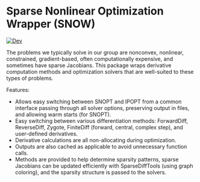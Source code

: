 # Sparse Nonlinear Optimization Wrapper (SNOW)

[![Dev](https://img.shields.io/badge/docs-dev-blue.svg)](http://flow.byu.edu/SNOW.jl/index.html)
<!--
[![Stable](https://img.shields.io/badge/docs-stable-blue.svg)](https://byuflowlab.github.io/SNOW.jl/stable)
[![Dev](https://img.shields.io/badge/docs-dev-blue.svg)](https://byuflowlab.github.io/SNOW.jl/dev)
[![Build Status](https://github.com/byuflowlab/SNOW.jl/workflows/CI/badge.svg)](https://github.com/byuflowlab/SNOW.jl/actions)
-->

The problems we typically solve in our group are nonconvex, nonlinear, constrained, gradient-based, often computationally expensive, and sometimes have sparse Jacobians.  This package wraps derivative computation methods and optimization solvers that are well-suited to these types of problems.

Features:
- Allows easy switching between SNOPT and IPOPT from a common interface passing through all solver options, preserving output in files, and allowing warm starts (for SNOPT).
- Easy switching between various differentiation methods: ForwardDiff, ReverseDiff, Zygote, FiniteDiff (forward, central, complex step), and user-defined derivatives.
- Derivative calculations are all non-allocating during optimization.
- Outputs are also cached as applicable to avoid unnecessary function calls.
- Methods are provided to help determine sparsity patterns, sparse Jacobians can be updated efficiently with SparseDiffTools (using graph coloring), and the sparsity structure is passed to the solvers.
